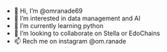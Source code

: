 - 👋 Hi, I’m @omranade69
- 👀 I’m interested in data management and AI
- 🌱 I’m currently learning python
- 💞️ I’m looking to collaborate on Stella or EdoChains
- 📫 Rech me on instagram @om.ranade

<!---
omranade69/omranade69 is a ✨ special ✨ repository because its `README.md` (this file) appears on your GitHub profile.
You can click the Preview link to take a look at your changes.
--->
